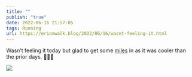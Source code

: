 ```yaml
---
title: ""
publish: "true"
date: 2022-06-16 21:57:05
tags: Running
url: https://ericmwalk.blog/2022/06/16/wasnt-feeling-it.html
---
```


Wasn’t feeling it today but glad to get some [miles](http://www.strava.com/activities/7319722017) in as it was cooler than the prior days. 🏃🏻‍♂️



![](https://ericmwalk.blog/uploads/2022/9674468965.jpg)
